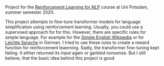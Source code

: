 Project for the [Reinforcement Learning for NLP](https://briemadu.github.io/rl4nlp/) course at Uni Potsdam, summer semester 2020.

This project attempts to fine-tune transformer models for language simplification using reinforcement learning. Usually, you could use a supervised approach for for this. However, there are specific rules for simple language. For example for the [Simple English Wikipedia](https://simple.wikipedia.org/wiki/Wikipedia:How_to_write_Simple_English_pages)  or for [Leichte Sprache](https://dg-ls.de/regelwerk/) in German. I tried to use these rules to create a reward function for reinforcement leaerning. Sadly, the transformer fine-tuning kept failing. It either returned its input again or garbled nonsense. But I still believe, that the basic idea behind this project is good.
